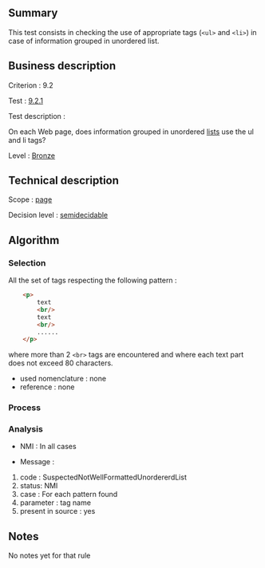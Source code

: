 ## Summary

This test consists in checking the use of appropriate tags (`<ul>` and `<li>`) in case of information grouped in unordered list.

## Business description

Criterion : 9.2

Test : [9.2.1](http://www.accessiweb.org/index.php/accessiweb-22-english-version.html#test-9-2-1)

Test description :

On each Web page, does information grouped in unordered [lists](http://www.accessiweb.org/index.php/glossary-76.html#mListes) use the ul and li tags?

Level : [Bronze](/en/category/rules-design/accessiweb-11/level/bronze)

## Technical description

Scope : [page](/en/category/rules-design/accessiweb-11/scope/page)

Decision level :
[semidecidable](/en/category/rules-design/accessiweb-11/decision-level/semidecidable)

## Algorithm

### Selection

All the set of tags respecting the following pattern :

```html
    <p>
        text 
        <br/>
        text 
        <br/>
        ......
    </p>
``` 

where more than 2 `<br>` tags are encountered and where each text part does not exceed 80 characters.

-   used nomenclature : none
-   reference : none

### Process


### Analysis

-   NMI : In all cases

-   Message :

1.  code : SuspectedNotWellFormattedUnordererdList
2.  status: NMI
3.  case : For each pattern found
4.  parameter : tag name
5.  present in source : yes

## Notes

No notes yet for that rule
